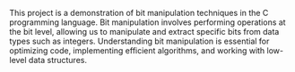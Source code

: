 This project is a demonstration of bit manipulation techniques in the C programming language. Bit manipulation involves performing operations at the bit level, allowing us to manipulate and extract specific bits from data types such as integers. Understanding bit manipulation is essential for optimizing code, implementing efficient algorithms, and working with low-level data structures.
